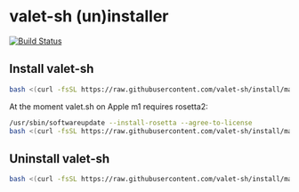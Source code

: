 # valet-sh (un)installer

[![Build Status](https://github.com/valet-sh/install/actions/workflows/build.yml/badge.svg)](https://github.com/valet-sh/install/actions/workflows/build.yml)

## Install valet-sh

```bash
bash <(curl -fsSL https://raw.githubusercontent.com/valet-sh/install/master/install.sh)
```


At the moment valet.sh on Apple m1 requires rosetta2:
```bash
/usr/sbin/softwareupdate --install-rosetta --agree-to-license
bash <(curl -fsSL https://raw.githubusercontent.com/valet-sh/install/master/install.sh)
```



## Uninstall valet-sh

```bash
bash <(curl -fsSL https://raw.githubusercontent.com/valet-sh/install/master/uninstall.sh)
```
